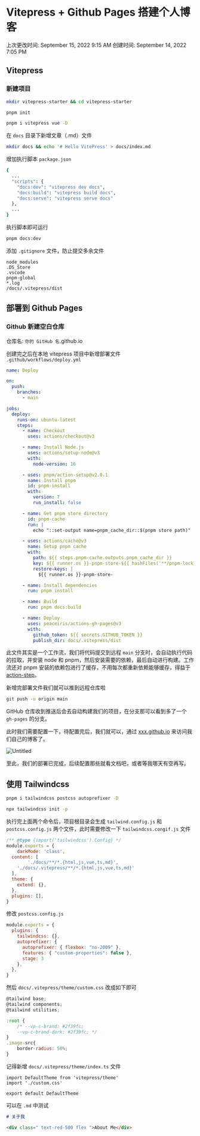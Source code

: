 # Vitepress + Github Pages 搭建个人博客

上次更改时间: September 15, 2022 9:15 AM
创建时间: September 14, 2022 7:05 PM

## Vitepress

### 新建项目

```bash
mkdir vitepress-starter && cd vitepress-starter
```

```bash
pnpm init
```

```bash
pnpm i vitepress vue -D
```

在 `docs` 目录下新增文章（.md）文件

```bash
mkdir docs && echo '# Hello VitePress' > docs/index.md
```

增加执行脚本 `package.json`

```bash
{
  ...
  "scripts": {
    "docs:dev": "vitepress dev docs",
    "docs:build": "vitepress build docs",
    "docs:serve": "vitepress serve docs"
  },
  ...
}
```

执行脚本即可运行

```bash
pnpm docs:dev
```

添加 `.gitignore` 文件，防止提交多余文件

```
node_modules
.DS_Store
.vscode
pnpm-global
*.log
/docs/.vitepress/dist
```

## 部署到 Github Pages

### Github 新建空白仓库

仓库名: `你的 GitHub 名`.github.io

创建完之后在本地 vitepress 项目中新增部署文件 `.github/workflows/deploy.yml`

```yaml
name: Deploy

on:
  push:
    branches:
      - main

jobs:
  deploy:
    runs-on: ubuntu-latest
    steps:
      - name: Checkout
        uses: actions/checkout@v3

      - name: Install Node.js
        uses: actions/setup-node@v3
        with:
          node-version: 16

      - uses: pnpm/action-setup@v2.0.1
        name: Install pnpm
        id: pnpm-install
        with:
          version: 7
          run_install: false

      - name: Get pnpm store directory
        id: pnpm-cache
        run: |
          echo "::set-output name=pnpm_cache_dir::$(pnpm store path)"

      - uses: actions/cache@v3
        name: Setup pnpm cache
        with:
          path: ${{ steps.pnpm-cache.outputs.pnpm_cache_dir }}
          key: ${{ runner.os }}-pnpm-store-${{ hashFiles('**/pnpm-lock.yaml') }}
          restore-keys: |
            ${{ runner.os }}-pnpm-store-

      - name: Install dependencies
        run: pnpm install

      - name: Build
        run: pnpm docs:build

      - name: Deploy
        uses: peaceiris/actions-gh-pages@v3
        with:
          github_token: ${{ secrets.GITHUB_TOKEN }}
          publish_dir: docs/.vitepress/dist
```

此文件其实是一个工作流，我们将代码提交到远程 `main` 分支时，会自动执行代码的拉取，并安装 node 和 pnpm，然后安装需要的依赖，最后自动进行构建。工作流还对 pnpm 安装的依赖包进行了缓存，不用每次都重新依赖能够缓存，得益于 [action-step](https://github.com/pnpm/action-setup)。

新增完部署文件我们就可以推到远程仓库啦

```bash
git push -u origin main
```

GitHub 仓库收到推送后会去自动构建我们的项目，在分支那可以看到多了一个 `gh-pages` 的分支。

此时我们需要配置一下，待配置完后，我们就可以，通过 [xxx.github.io](http://xxx.github.io) 来访问我们自己的博客了。

![Untitled](/image/Untitled.png)

至此，我们的部署已完成，后续配置那些就看文档吧，或者等我哪天有空再写。

## 使用 Tailwindcss

```bash
pnpm i tailwindcss postcss autoprefixer -D
```

```bash
npx tailwindcss init -p
```

执行完上面两个命令后，项目根目录会生成 `tailwind.config.js` 和 `postcss.config.js` 两个文件，此时需要修改一下 `tailwindcss.congif.js` 文件

```jsx
/** @type {import('tailwindcss').Config} */
module.exports = {
	darkMode: 'class',
  content: [
		'./docs/**/*.{html,js,vue,ts,md}',
    './docs/.vitepress/**/*.{html,js,vue,ts,md}'
  ],
  theme: {
    extend: {},
  },
  plugins: [],
}
```

修改 `postcss.config.js`

```jsx
module.exports = {
  plugins: {
    tailwindcss: {},
    autoprefixer: {
      autoprefixer: { flexbox: "no-2009" },
      features: { "custom-properties": false },
      stage: 3
    },
  },
}
```

然后 `docs/.vitepress/theme/custom.css` 改成如下即可

```jsx
@tailwind base;
@tailwind components;
@tailwind utilities;

:root {
	/* --vp-c-brand: #2f39fc;
	--vp-c-brand-dark: #2f39fc; */
}
.image-src{
	border-radius: 50%;
}
```

记得新增 `docs/.vitepress/theme/index.ts` 文件

```tsx
import DefaultTheme from 'vitepress/theme'
import './custom.css'

export default DefaultTheme
```

可以在 `.md` 中测试

```markdown
# 关于我

<div class=" text-red-500 flex ">About Me</div>
```